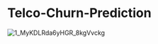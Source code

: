 # Telco-Churn-Prediction

![1_MyKDLRda6yHGR_8kgVvckg](https://user-images.githubusercontent.com/63563673/114098774-78fe6900-98df-11eb-93f0-6b01fdb553bb.png)
